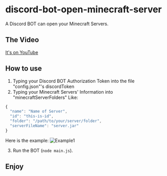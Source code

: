 # discord-bot-open-minecraft-server
A Discord BOT can open your Minecraft Servers.

## The Video

[It's on YouTube](https://www.youtube.com/watch?v=VAqaoz0ctFw)

## How to use

1. Typing your Discord BOT Authorization Token into the file "config.json"'s discordToken
2. Typing your Minecraft Servers' Information into "minecraftServerFolders" Like: 
```js
{
  "name": "Name of Server",
  "id": "this-is-id",
  "folder": "/path/to/your/server/folder",
  "serverFileName": "server.jar"
}
```
Here is the example:
![Example1](https://cdn.discordapp.com/attachments/856528296091189308/856539203835789352/unknown.png)

3. Run the BOT (`node main.js`).

## Enjoy
